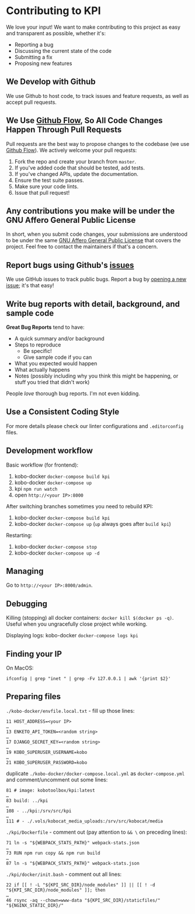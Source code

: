 # Contributing to KPI

We love your input! We want to make contributing to this project as easy and transparent as possible, whether it's:

- Reporting a bug
- Discussing the current state of the code
- Submitting a fix
- Proposing new features

## We Develop with Github

We use Github to host code, to track issues and feature requests, as well as accept pull requests.

## We Use [Github Flow](https://guides.github.com/introduction/flow/index.html), So All Code Changes Happen Through Pull Requests

Pull requests are the best way to propose changes to the codebase (we use [Github Flow](https://guides.github.com/introduction/flow/index.html)). We actively welcome your pull requests:

1. Fork the repo and create your branch from `master`.
2. If you've added code that should be tested, add tests.
3. If you've changed APIs, update the documentation.
4. Ensure the test suite passes.
5. Make sure your code lints.
6. Issue that pull request!

## Any contributions you make will be under the GNU Affero General Public License

In short, when you submit code changes, your submissions are understood to be under the same [GNU Affero General Public License](./LICENSE) that covers the project. Feel free to contact the maintainers if that's a concern.

## Report bugs using Github's [issues](https://github.com/kobotoolbox/kpi/issues)

We use GitHub issues to track public bugs. Report a bug by [opening a new issue](https://github.com/kobotoolbox/kpi/issues/new); it's that easy!

## Write bug reports with detail, background, and sample code

**Great Bug Reports** tend to have:

- A quick summary and/or background
- Steps to reproduce
  - Be specific!
  - Give sample code if you can
- What you expected would happen
- What actually happens
- Notes (possibly including why you think this might be happening, or stuff you tried that didn't work)

People *love* thorough bug reports. I'm not even kidding.

## Use a Consistent Coding Style

For more details please check our linter configurations and `.editorconfig` files.

## Development workflow

Basic workflow (for frontend):

1. kobo-docker `docker-compose build kpi`
2. kobo-docker `docker-compose up`
3. kpi `npm run watch`
4. open `http://<your IP>:8000`

After switching branches sometimes you need to rebuild KPI:

1. kobo-docker `docker-compose build kpi`
2. kobo-docker `docker-compose up` (`up` always goes after `build kpi`)

Restarting:

1. kobo-docker `docker-compose stop`
2. kobo-docker `docker-compose up -d`

## Managing

Go to `http://<your IP>:8000/admin`.

## Debugging

Killing (stopping) all docker containers: `docker kill $(docker ps -q)`. Useful when you ungracefully close project while working.

Displaying logs: kobo-docker `docker-compose logs kpi`

## Finding your IP

On MacOS:

```
ifconfig | grep "inet " | grep -Fv 127.0.0.1 | awk '{print $2}'
```

## Preparing files

`./kobo-docker/envfile.local.txt` - fill up those lines:

```
11 HOST_ADDRESS=<your IP>
…
13 ENKETO_API_TOKEN=<random string>
…
17 DJANGO_SECRET_KEY=<random string>
…
19 KOBO_SUPERUSER_USERNAME=kobo
…
21 KOBO_SUPERUSER_PASSWORD=kobo
```

duplicate `./kobo-docker/docker-compose.local.yml` as `docker-compose.yml` and comment/uncomment out some lines:

```
81 # image: kobotoolbox/kpi:latest
…
83 build: ../kpi
…
108 - ../kpi:/srv/src/kpi
…
111 # - ./.vols/kobocat_media_uploads:/srv/src/kobocat/media
```

`./kpi/Dockerfile` - comment out (pay attention to `&& \` on preceding lines):

```
71 ln -s "${WEBPACK_STATS_PATH}" webpack-stats.json
…
73 RUN npm run copy && npm run build
…
87 ln -s "${WEBPACK_STATS_PATH}" webpack-stats.json
```

`./kpi/docker/init.bash` - comment out all lines:

```
22 if [[ ! -L "${KPI_SRC_DIR}/node_modules" ]] || [[ ! -d "${KPI_SRC_DIR}/node_modules" ]]; then
…
46 rsync -aq --chown=www-data "${KPI_SRC_DIR}/staticfiles/" "${NGINX_STATIC_DIR}/"
```
